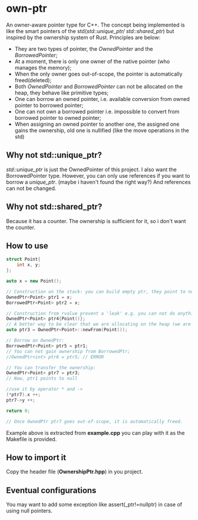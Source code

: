 # own-ptr
An owner-aware pointer type for C++. The concept being implemented is like the smart pointers of the std(*std::unique_ptr/ std::shared_ptr*) but inspired by the ownership system of Rust. Principles are below:
- They are two types of pointer, the *OwnedPointer* and the *BorrowedPointer*;
- At a moment, there is only one owner of the native pointer (who manages the memory);
- When the only owner goes out-of-scope, the pointer is automatically freed(deleted);
- Both *OwnedPointer* and *BorrowedPointer* can not be allocated on the heap, they behave like primitive types;
- One can borrow an owned pointer, i.e. available conversion from owned pointer to borrowed pointer;
- One can not own a borrowed pointer i.e. impossible to convert from borrowed pointer to owned pointer;
- When assigning an owned pointer to another one, the assigned one gains the ownership, old one is nullified (like the move operations in the std)

## Why not std::unique_ptr?
*std::unique_ptr* is just the OwnedPointer of this project. I also want the BorrowedPointer type. 
However, you can only use references if you want to borrow a *unique_ptr*. (maybe i haven't found the right way?) And references can not be changed.

## Why not std::shared_ptr?
Because it has a counter. The ownership is sufficient for it, so i don't want the counter.

## How to use
```cpp
struct Point{
    int x, y;
};

auto x = new Point();

// Construction on the stack: you can build empty ptr, they point to null, they are assignable
OwnedPtr<Point> ptr1 = x;
BorrowedPtr<Point> ptr2 = x;

// Construction from rvalue prevent a 'leak' e.g. you can not do anything about the native pointer like the x
OwnedPtr<Point> ptr4{Point()};
// A better way to be clear that we are allocating on the heap (we are calling new) which may be not that clear in the example above
auto ptr3 = OwnedPtr<Point>::newFrom(Point());

// Borrow an OwnedPtr:
BorrowedPtr<Point> ptr5 = ptr1;
// You can not gain ownership from BorrowedPtr;
//OwnedPtr<int> ptr6 = ptr5; // ERROR

// You can transfer the ownership:
OwnedPtr<Point> ptr7 = ptr3;
// Now, ptr1 points to null

//use it by operator * and ->
(*ptr7).x ++;
ptr7->y ++;

return 0;

// Once OwnedPtr ptr7 goes out-of-scope, it is automatically freed.
```

Example above is extracted from **example.cpp** you can play with it as the Makefile is provided.

## How to import it
Copy the header file (**OwnershipPtr.hpp**) in you project.

## Eventual configurations
You may want to add some exception like assert(_ptr!=nullptr) in case of using null pointers.